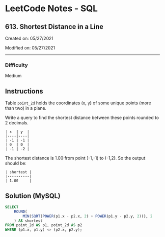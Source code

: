 # LeetCode Notes - SQL

## 613. Shortest Distance in a Line

Created on: 05/27/2021

Modified on: 05/27/2021

---

### Difficulty

Medium

## Instructions

Table `point_2d` holds the coordinates (x, y) of some unique points (more than two) in a plane.

Write a query to find the shortest distance between these points rounded to 2 decimals.

```
| x  | y  |
|----|----|
| -1 | -1 |
| 0  | 0  |
| -1 | -2 |
```

The shortest distance is 1.00 from point (-1,-1) to (-1,2). So the output should be:
 
```
| shortest |
|----------|
| 1.00     |
```

## Solution (MySQL)

``` sql
SELECT 
    ROUND(
        MIN(SQRT(POWER(p1.x - p2.x, 2) + POWER(p1.y - p2.y, 2))), 2
    ) AS shortest
FROM point_2d AS p1, point_2d AS p2
WHERE (p1.x, p1.y) <> (p2.x, p2.y);
```